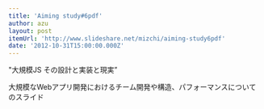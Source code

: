 ```yaml
---
title: 'Aiming study#6pdf'
author: azu
layout: post
itemUrl: 'http://www.slideshare.net/mizchi/aiming-study6pdf'
date: '2012-10-31T15:00:00.000Z'
---
```

"大規模JS その設計と実装と現実”

大規模なWebアプリ開発におけるチーム開発や構造、パフォーマンスについてのスライド
